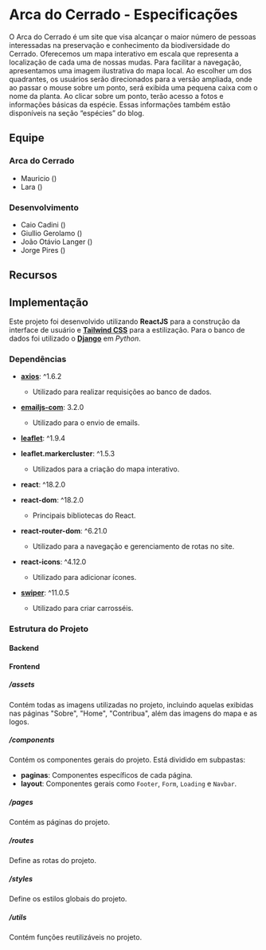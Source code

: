 # Arca do Cerrado - Especificações
O Arca do Cerrado é um site que visa alcançar o maior número de pessoas interessadas na preservação e conhecimento da biodiversidade do Cerrado. Oferecemos um mapa interativo em escala que representa a localização de cada uma de nossas mudas. Para facilitar a navegação, apresentamos uma imagem ilustrativa do mapa local. Ao escolher um dos quadrantes, os usuários serão direcionados para a versão ampliada, onde ao passar o mouse sobre um ponto, será exibida uma pequena caixa com o nome da planta. Ao clicar sobre um ponto, terão acesso a fotos e informações básicas da espécie. Essas informações também estão disponíveis na seção “espécies” do blog.

## Equipe 
### Arca do Cerrado
- Mauricio ()
- Lara  ()

### Desenvolvimento
- Caio Cadini ()
- Giullio Gerolamo ()
- João Otávio Langer ()
- Jorge Pires ()


## Recursos


## Implementação
Este projeto foi desenvolvido utilizando **ReactJS** para a construção da interface de usuário e [**Tailwind CSS**](https://tailwindcss.com) para a estilização. Para o banco
de dados foi utilizado o [**Django**](https://www.djangoproject.com) em *Python*.

### Dependências

- [**axios**](https://axios-http.com/ptbr/docs/intro): ^1.6.2
  - Utilizado para realizar requisições ao banco de dados.

- [**emailjs-com**](https://www.emailjs.com): 3.2.0
  - Utilizado para o envio de emails.

- [**leaflet**](https://leafletjs.com): ^1.9.4
- **leaflet.markercluster**: ^1.5.3
  - Utilizados para a criação do mapa interativo.

- **react**: ^18.2.0
- **react-dom**: ^18.2.0
  - Principais bibliotecas do React.

- **react-router-dom**: ^6.21.0
  - Utilizado para a navegação e gerenciamento de rotas no site.

- **react-icons**: ^4.12.0
  - Utilizado para adicionar ícones.

- [**swiper**](https://swiperjs.com): ^11.0.5
  - Utilizado para criar carrosséis.
  
### Estrutura do Projeto
#### Backend


#### Frontend
##### /assets
Contém todas as imagens utilizadas no projeto, incluindo aquelas exibidas nas páginas "Sobre", "Home", "Contribua", além das imagens do mapa e as logos.

##### /components
Contém os componentes gerais do projeto. Está dividido em subpastas:

- **paginas**: Componentes específicos de cada página.
- **layout**: Componentes gerais como `Footer`, `Form`, `Loading` e `Navbar`.

##### /pages
Contém as páginas do projeto.

##### /routes
Define as rotas do projeto.

##### /styles
Define os estilos globais do projeto.

##### /utils
Contém funções reutilizáveis no projeto.